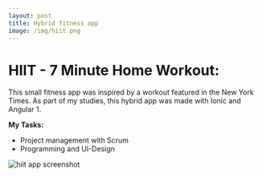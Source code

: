 ```yaml
---
layout: post
title: Hybrid fitness app
image: /img/hiit.png
---
```


# HIIT - 7 Minute Home Workout:   
This small fitness app was inspired by a workout featured in the New York Times. As part of my studies, this hybrid app was made with Ionic and Angular 1.

**My Tasks:**
* Project management with Scrum
* Programming and UI-Design

![hiit app screenshot](http://i.imgur.com/An6g7W0.png)
